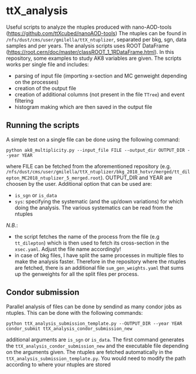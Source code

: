 # ttX_analysis
Useful scripts to analyze the ntuples produced with nano-AOD-tools (https://github.com/ttXcubed/nanoAOD-tools)
The ntuples can be found in ```/nfs/dust/cms/user/gmilella/ttX_ntuplizer```, separated per bkg, sgn, data samples and per years. 
The analysis scripts uses ROOT DataFrame (https://root.cern/doc/master/classROOT_1_1RDataFrame.html). In this repository, some examples to study AK8 variables are given. 
The scripts works per single file and includes:
* parsing of input file (importing x-section and MC genweight depending on the processes)
* creation of the output file
* creation of additional columns (not present in the file `TTree`) and event filtering
* histogram making which are then saved in the output file

## Running the scripts
A simple test on a single file can be done using the following command: 
```
python ak8_multiplicity.py --input_file FILE --output_dir OUTPUT_DIR --year YEAR
```
where FILE can be fetched from the aforementioned repository (e.g. `/nfs/dust/cms/user/gmilella/ttX_ntuplizer/bkg_2018_hotvr/merged/tt_dilepton_MC2018_ntuplizer_5_merged.root`). OUTPUT_DIR and YEAR are choosen by the user.
Additional option that can be used are:
* `is_sgn` or `is_data`
* `sys`: specifying the systematic (and the up/down variations) for which doing the analysis. 
The various systematics can be read from the ntuples

*N.B.*: 
* the script fetches the name of the process from the file (e.g `tt_dilepton`) which is then used to fetch its cross-section in the `xsec.yaml`.
Adjust the file name accordingly!
* in case of bkg files, I have split the same processes in multiple files to make the analysis faster. Therefore in the repository where the ntuples are fetched, there is an additional file `sum_gen_weights.yaml` that sums up the genweights for all the split files per process. 

## Condor submission
Parallel analysis of files can be done by sendind as many condor jobs as ntuples. This can be done with the following commands:
```
python ttX_analysis_submission_template.py --OUTPUT_DIR --year YEAR
condor_submit ttX_analysis_condor_submission_new
```
additional arguments are `is_sgn` or `is_data`. 
The first command generates the `ttX_analysis_condor_submission_new` and the executable file depending on the arguments given. 
The ntuples are fetched automatically in the `ttX_analysis_submission_template.py`. You would need to modify the path according to where your ntuples are stored


